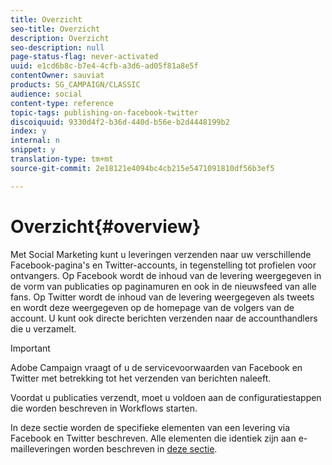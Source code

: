 ```yaml
---
title: Overzicht
seo-title: Overzicht
description: Overzicht
seo-description: null
page-status-flag: never-activated
uuid: e1cd6b8c-b7e4-4cfb-a3d6-ad05f81a8e5f
contentOwner: sauviat
products: SG_CAMPAIGN/CLASSIC
audience: social
content-type: reference
topic-tags: publishing-on-facebook-twitter
discoiquuid: 9330d4f2-b36d-440d-b56e-b2d4448199b2
index: y
internal: n
snippet: y
translation-type: tm+mt
source-git-commit: 2e18121e4094bc4cb215e5471091810df56b3ef5

---
```



# Overzicht{#overview}

Met Social Marketing kunt u leveringen verzenden naar uw verschillende Facebook-pagina&#39;s en Twitter-accounts, in tegenstelling tot profielen voor ontvangers. Op Facebook wordt de inhoud van de levering weergegeven in de vorm van publicaties op paginamuren en ook in de nieuwsfeed van alle fans. Op Twitter wordt de inhoud van de levering weergegeven als tweets en wordt deze weergegeven op de homepage van de volgers van de account. U kunt ook directe berichten verzenden naar de accounthandlers die u verzamelt.

>[!IMPORTANT]
>
>Adobe Campaign vraagt of u de servicevoorwaarden van Facebook en Twitter met betrekking tot het verzenden van berichten naleeft.
>
>Voordat u publicaties verzendt, moet u voldoen aan de configuratiestappen die worden beschreven in Workflows [](../../social/using/starting-workflows.md)starten.

In deze sectie worden de specifieke elementen van een levering via Facebook en Twitter beschreven. Alle elementen die identiek zijn aan e-mailleveringen worden beschreven in [deze sectie](../../delivery/using/about-email-channel.md).
